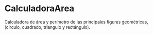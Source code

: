 # CalculadoraArea
Calculadora de área y perímetro de las principales figuras geométricas, (circulo, cuadrado, triangulo y rectángulo).
